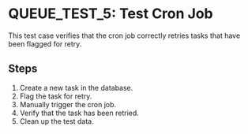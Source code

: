 # QUEUE_TEST_5: Test Cron Job

This test case verifies that the cron job correctly retries tasks that have been flagged for retry.

## Steps

1.  Create a new task in the database.
2.  Flag the task for retry.
3.  Manually trigger the cron job.
4.  Verify that the task has been retried.
5.  Clean up the test data.
